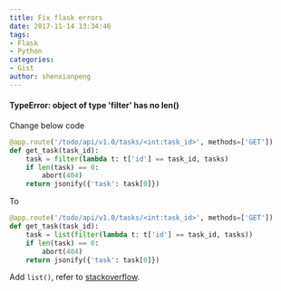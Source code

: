 ```yaml
---
title: Fix flask errors
date: 2017-11-14 13:34:46
tags: 
- Flask
- Python
categories: 
- Gist
author: shenxianpeng
---
```


#### TypeError: object of type 'filter' has no len()

Change below code

```python
@app.route('/todo/api/v1.0/tasks/<int:task_id>', methods=['GET'])
def get_task(task_id):
    task = filter(lambda t: t['id'] == task_id, tasks)
    if len(task) == 0:
        abort(404)
    return jsonify({'task': task[0]})
```

To

```python
@app.route('/todo/api/v1.0/tasks/<int:task_id>', methods=['GET'])
def get_task(task_id):
    task = list(filter(lambda t: t['id'] == task_id, tasks))
    if len(task) == 0:
        abort(404)
    return jsonify({'task': task[0]})
```

Add `list()`, refer to [stackoverflow](https://stackoverflow.com/questions/19182188/how-to-find-the-length-of-a-filter-object-in-python).
